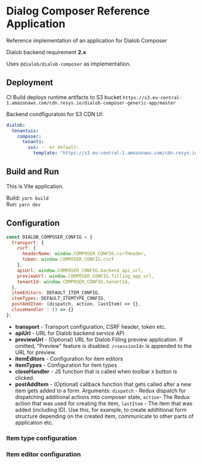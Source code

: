 # Dialog Composer Reference Application

Reference implementation of an application for Dialob Composer

Dialob backend requirement **2.x**

Uses `@dialob/dialob-composer` as implementation.

## Deployment 

CI Build deploys runtime artifacts to S3 bucket `https://s3.eu-central-1.amazonaws.com/cdn.resys.io/dialob-composer-generic-app/master` 

Backend condfiguratoin for S3 CDN UI:

```yaml
dialob:
  tenantuis:
    composer:
      tenants:
        xxx: -- or default:
          template: "https://s3.eu-central-1.amazonaws.com/cdn.resys.io/dialob-composer-generic-app/master/index.html"
```

## Build and Run

This is Vite application.

Build: `yarn build` \
Run: `yarn dev` 

## Configuration

```javascript
const DIALOB_COMPOSER_CONFIG = {
  transport: {
    csrf: {
      headerName: window.COMPOSER_CONFIG.csrfHeader,
      token: window.COMPOSER_CONFIG.csrf
    },
    apiUrl: window.COMPOSER_CONFIG.backend_api_url,
    previewUrl: window.COMPOSER_CONFIG.filling_app_url,
    tenantId: window.COMPOSER_CONFIG.tenantId,
  },
  itemEditors: DEFAULT_ITEM_CONFIG,
  itemTypes: DEFAULT_ITEMTYPE_CONFIG,
  postAddItem: (dispatch, action, lastItem) => {},
  closeHandler : () => {}
};
```

* **transport** - Transport configuration, CSRF header, token etc.
* **apiUrl** - URL for Dialob backend service API
* **previewUrl** - (Optional) URL for Dialob Filling preview application. If omitted, "Preview" feature is disabled.  `/<sessionId>` is appended to the URL for preview.
* **itemEditors** - Configuration for item editors
* **itemTypes** - Configuration for item types
* **closeHandler** - JS function that is called when toolbar `X` button is clicked.
* **postAddItem** - (Optional) callback function that gets called after a new item gets added to a form. Arguments: `dispatch` - Redux dispatch for dispatching additional actions into composer state, `action`- The Redux action that was used for creating the item, `lastItem` - The item that was added (including ID). Use this, for example, to create addtitional form structure depending on the created item, communicate to other parts of application etc.

### Item type configuration

### Item editor configuration

